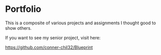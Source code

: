 # Portfolio

This is a composite of various projects and assignments I thought good to show others.

If you want to see my senior project, visit here:

https://github.com/conner-chil32/Blueprint